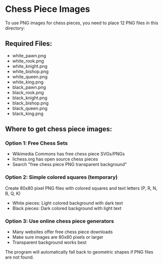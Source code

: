 # Chess Piece Images

To use PNG images for chess pieces, you need to place 12 PNG files in this directory:

## Required Files:
- white_pawn.png
- white_rook.png  
- white_knight.png
- white_bishop.png
- white_queen.png
- white_king.png
- black_pawn.png
- black_rook.png
- black_knight.png
- black_bishop.png
- black_queen.png
- black_king.png

## Where to get chess piece images:

### Option 1: Free Chess Sets
- Wikimedia Commons has free chess piece SVGs/PNGs
- lichess.org has open source chess pieces
- Search "free chess piece PNG transparent background"

### Option 2: Simple colored squares (temporary)
Create 80x80 pixel PNG files with colored squares and text letters (P, R, N, B, Q, K)
- White pieces: Light colored background with dark text
- Black pieces: Dark colored background with light text

### Option 3: Use online chess piece generators
- Many websites offer free chess piece downloads
- Make sure images are 80x80 pixels or larger
- Transparent background works best

The program will automatically fall back to geometric shapes if PNG files are not found.